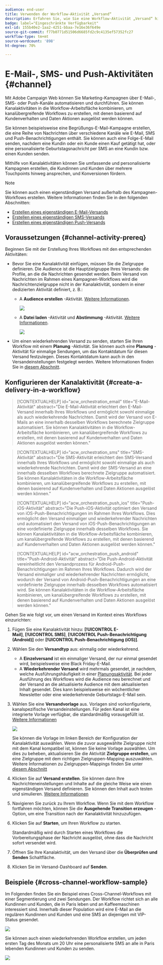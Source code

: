 ```yaml
---
audience: end-user
title: Verwenden der Workflow-Aktivität „Versand“
description: Erfahren Sie, wie Sie eine Workflow-Aktivität „Versand“ hinzufügen (E-Mail, Push-Benachrichtigung, SMS).
badge: label="Eingeschränkte Verfügbarkeit"
exl-id: 155b40e2-1aa2-4251-bbaa-7e16e36f649e
source-git-commit: f77b0771d51506d6685fd2c9c4135ef57352fc27
workflow-type: tm+mt
source-wordcount: '898'
ht-degree: 70%

---
```


# E-Mail-, SMS- und Push-Aktivitäten {#channel}

Mit Adobe Campaign Web können Sie Marketing-Kampagnen über E-Mail-, SMS- oder Push-Kanäle automatisieren und durchführen. Sie können Kanalaktivitäten in die Workflow-Arbeitsfläche kombinieren, um kanalübergreifende Workflows zu erstellen, mit denen basierend auf Kundenverhalten und Daten Aktionen ausgelöst werden können.

Sie können beispielsweise eine Begrüßungs-E-Mail-Kampagne erstellen, die eine Reihe von Nachrichten über verschiedene Kanäle wie E-Mail, SMS und Push-Benachrichtigungen enthält. Sie können auch eine Folge-E-Mail senden, nachdem eine Kundin oder ein Kunde einen Kauf getätigt hat, oder eine personalisierte Geburtstagsnachricht per SMS an eine Kundin bzw. einen Kunden senden.

Mithilfe von Kanalaktivitäten können Sie umfassende und personalisierte Kampagnen erstellen, die Kundinnen und Kunden über mehrere Touchpoints hinweg ansprechen, und Konversionen fördern.

>[!NOTE]
>
>Sie können auch einen eigenständigen Versand außerhalb des Kampagnen-Workflows erstellen. Weitere Informationen finden Sie in den folgenden Abschnitten:
>* [Erstellen eines eigenständigen E-Mail-Versands](../../email/create-email.md)
>* [Erstellen eines eigenständigen SMS-Versands](../../sms/create-sms.md)
>* [Erstellen eines eigenständigen Push-Versands](../../push/create-push.md)

## Voraussetzungen {#channel-activity-prereq}

Beginnen Sie mit der Erstellung Ihres Workflows mit den entsprechenden Aktivitäten:

* Bevor Sie eine Kanalaktivität einfügen, müssen Sie die Zielgruppe definieren. Die Audience ist die Hauptzielgruppe Ihres Versands: die Profile, an die die Nachrichten gesendet werden. Beim Versand von Nachrichten im Rahmen eines Kampagnen-Workflows wird die Nachrichtenzielgruppe nicht in der Kanalaktivität, sondern in einer dedizierten Aktivität definiert, z. B.:

   * A **Audience erstellen** -Aktivität. [Weitere Informationen](build-audience.md).

     ![](../../msg/assets/add-delivery-in-wf.png)

   * A **Datei laden** -Aktivität und **Abstimmung** -Aktivität. [Weitere Informationen](load-file.md).

     ![](../assets/workflow-reconciliation-criteria.png)



* Um einen wiederkehrenden Versand zu senden, starten Sie Ihren Workflow mit einem **Planung** -Aktivität. Sie können auch eine **Planung** -Aktivität für einmalige Sendungen, um das Kontaktdatum für diesen Versand festzulegen. Dieses Kontaktdatum kann auch in den Versandeinstellungen festgelegt werden. Weitere Informationen finden Sie in [diesem Abschnitt](scheduler.md).


## Konfigurieren der Kanalaktivität {#create-a-delivery-in-a-workflow}

>[!CONTEXTUALHELP]
>id="acw_orchestration_email"
>title="E-Mail-Aktivität"
>abstract="Die E-Mail-Aktivität erleichtert den E-Mail-Versand innerhalb Ihres Workflows und ermöglicht sowohl einmalige als auch wiederkehrende Nachrichten. Damit wird der Versand von E-Mails an eine innerhalb desselben Workflows berechnete Zielgruppe automatisiert. Sie können Kanalaktivitäten in die Workflow-Arbeitsfläche kombinieren, um kanalübergreifende Workflows zu erstellen, mit denen basierend auf Kundenverhalten und Daten Aktionen ausgelöst werden können."

>[!CONTEXTUALHELP]
>id="acw_orchestration_sms"
>title="SMS-Aktivität"
>abstract="Die SMS-Aktivität erleichtert den SMS-Versand innerhalb Ihres Workflows und ermöglicht sowohl einmalige als auch wiederkehrende Nachrichten. Damit wird der SMS-Versand an eine innerhalb desselben Workflows berechnete Zielgruppe automatisiert. Sie können Kanalaktivitäten in die Workflow-Arbeitsfläche kombinieren, um kanalübergreifende Workflows zu erstellen, mit denen basierend auf Kundenverhalten und Daten Aktionen ausgelöst werden können."

>[!CONTEXTUALHELP]
>id="acw_orchestration_push_ios"
>title="Push-iOS-Aktivität"
>abstract="Die Push-iOS-Aktivität optimiert den Versand von iOS-Push-Benachrichtigungen im Rahmen Ihres Workflows. Dies ermöglicht den Versand einmaliger und wiederkehrender Nachrichten und automatisiert den Versand von iOS-Push-Benachrichtigungen an eine vordefinierte Zielgruppe innerhalb desselben Workflows. Sie können Kanalaktivitäten in die Workflow-Arbeitsfläche kombinieren, um kanalübergreifende Workflows zu erstellen, mit denen basierend auf Kundenverhalten und Daten Aktionen ausgelöst werden können."

>[!CONTEXTUALHELP]
>id="acw_orchestration_push_android"
>title="Push-Android-Aktivität"
>abstract="Die Push-Android-Aktivität vereinheitlicht den Versandprozess für Android-Push-Benachrichtigungen im Rahmen Ihres Workflows. Dadurch wird der Versand einmaliger und wiederkehrender Nachrichten ermöglicht, wodurch der Versand von Android-Push-Benachrichtigungen an eine vordefinierte Zielgruppe innerhalb desselben Workflows automatisiert wird. Sie können Kanalaktivitäten in die Workflow-Arbeitsfläche kombinieren, um kanalübergreifende Workflows zu erstellen, mit denen basierend auf Kundenverhalten und Daten Aktionen ausgelöst werden können."

Gehen Sie wie folgt vor, um einen Versand im Kontext eines Workflows einzurichten:

1. Fügen Sie eine Kanalaktivität hinzu: **[!UICONTROL E-Mail]**, **[!UICONTROL SMS]**, **[!UICONTROL Push-Benachrichtigung (Android)]** oder **[!UICONTROL Push-Benachrichtigung (iOS)]**.

1. Wählen Sie den **Versandtyp** aus: einmalig oder wiederkehrend.

   * A **Einzelversand** ist ein einmaliger Versand, der nur einmal gesendet wird, beispielsweise eine Black Friday-E-Mail.
   * A **Wiederkehrender Versand** wird mehrmals gesendet, je nachdem, welche Ausführungshäufigkeit in einer [Planungsaktivität](scheduler.md). Bei jeder Ausführung des Workflows wird die Audience neu berechnet und der Versand an die aktualisierte Audience mit dem aktualisierten Inhalt gesendet. Dies kann beispielsweise ein wöchentlicher Newsletter oder eine wiederkehrende Geburtstags-E-Mail sein.

1. Wählen Sie eine **Versandvorlage** aus. Vorlagen sind vorkonfigurierte, kanalspezifische Versandeinstellungen. Für jeden Kanal ist eine integrierte Vorlage verfügbar, die standardmäßig vorausgefüllt ist. [Weitere Informationen](../../msg/delivery-template.md)

   ![](../assets/delivery-activity-in-wf.png)

   Sie können die Vorlage im linken Bereich der Konfiguration der Kanalaktivität auswählen. Wenn die zuvor ausgewählte Zielgruppe nicht mit dem Kanal kompatibel ist, können Sie keine Vorlage auswählen. Um dies zu beheben, aktualisieren Sie die Aktivität **Zielgruppe erstellen**, um eine Zielgruppe mit dem richtigen Zielgruppen-Mapping auszuwählen. Weitere Informationen zu Zielgruppen-Mappings finden Sie unter [diesem Abschnitt](../../audience/targeting-dimensions.md)

1. Klicken Sie auf **Versand erstellen**. Sie können dann Ihre Nachrichteneinstellungen und Inhalte auf die gleiche Weise wie einen eigenständigen Versand definieren. Sie können den Inhalt auch testen und simulieren. [Weitere Informationen](../../msg/gs-messages.md)

1. Navigieren Sie zurück zu Ihrem Workflow. Wenn Sie mit dem Workflow fortfahren möchten, können Sie die **Ausgehende Transition erzeugen** -Option, um eine Transition nach der Kanalaktivität hinzuzufügen.

1. Klicken Sie auf **Starten**, um Ihren Workflow zu starten.

   Standardmäßig wird durch Starten eines Workflows die Vorbereitungsphase der Nachricht ausgelöst, ohne dass die Nachricht sofort versendet wird.

1. Öffnen Sie Ihre Kanalaktivität, um den Versand über die **Überprüfen und Senden** Schaltfläche.

1. Klicken Sie im Versand-Dashboard auf **Senden**.

## Beispiele {#cross-channel-workflow-sample}

Im Folgenden finden Sie ein Beispiel eines Cross-Channel-Workflows mit einer Segmentierung und zwei Sendungen. Der Workflow richtet sich an alle Kundinnen und Kunden, die in Paris leben und an Kaffeemaschinen interessiert sind. Innerhalb dieser Population wird eine E-Mail an die regulären Kundinnen und Kunden und eine SMS an diejenigen mit VIP-Status gesendet.

![](../assets/workflow-channel-example.png)

<!--
description, which use case you can perform (common other activities that you can link before of after the activity)

how to add and configure the activity

example of a configured activity within a workflow
The Email delivery activity allows you to configure the sending an email in a workflow. 

-->

Sie können auch einen wiederkehrenden Workflow erstellen, um jeden ersten Tag des Monats um 20 Uhr eine personalisierte SMS an alle in Paris lebenden Kundinnen und Kunden zu senden.

![](../assets/workflow-channel-example2.png)

<!-- Scheduled emails available?

This can be a single send email and sent just once, or it can be a recurring email.
* Single send emails are standard emails, sent once.
* Recurring emails allow you to send the same email multiple times to different targets over a defined period. You can aggregate the deliveries per period in order to get reports that correspond to your needs.

When linked to a scheduler, you can define recurring emails.
Email recipients are defined upstream of the activity in the same workflow, via an Audience targeting activity.

-->


<!--The message preparation is triggered according to the workflow execution parameters. From the message dashboard, you can select whether to request or not a manual confirmation to send the message (required by default). You can start the workflow manually or place a scheduler activity in the workflow to automate execution.-->
